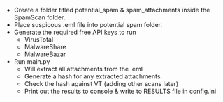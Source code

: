 - Create a folder titled potential_spam & spam_attachments inside the SpamScan folder.
- Place suspicous .eml file into potential spam folder.
- Generate the required free API keys to run
    - VirusTotal
    - MalwareShare
    - MalwareBazar 
- Run main.py
    - Will extract all attachments from the .eml
    - Generate a hash for any extracted attachments
    - Check the hash against VT (adding other scans later)
    - Print out the results to console & write to RESULTS file in config.ini
